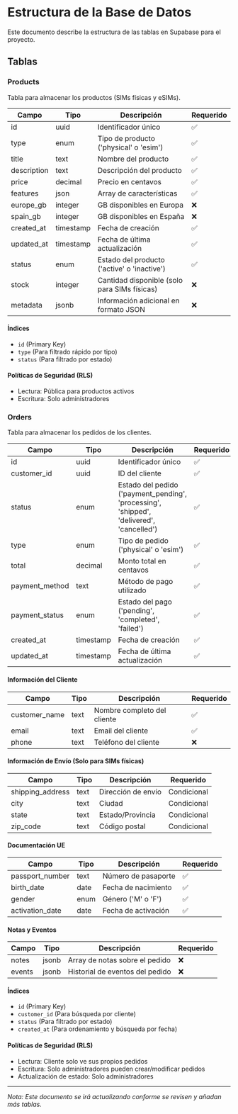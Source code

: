 # Estructura de la Base de Datos

Este documento describe la estructura de las tablas en Supabase para el proyecto.

## Tablas

### Products

Tabla para almacenar los productos (SIMs físicas y eSIMs).

| Campo | Tipo | Descripción | Requerido |
|-------|------|-------------|-----------|
| id | uuid | Identificador único | ✅ |
| type | enum | Tipo de producto ('physical' o 'esim') | ✅ |
| title | text | Nombre del producto | ✅ |
| description | text | Descripción del producto | ✅ |
| price | decimal | Precio en centavos | ✅ |
| features | json | Array de características | ✅ |
| europe_gb | integer | GB disponibles en Europa | ❌ |
| spain_gb | integer | GB disponibles en España | ❌ |
| created_at | timestamp | Fecha de creación | ✅ |
| updated_at | timestamp | Fecha de última actualización | ✅ |
| status | enum | Estado del producto ('active' o 'inactive') | ✅ |
| stock | integer | Cantidad disponible (solo para SIMs físicas) | ❌ |
| metadata | jsonb | Información adicional en formato JSON | ❌ |

#### Índices
- `id` (Primary Key)
- `type` (Para filtrado rápido por tipo)
- `status` (Para filtrado por estado)

#### Políticas de Seguridad (RLS)
- Lectura: Pública para productos activos
- Escritura: Solo administradores

### Orders

Tabla para almacenar los pedidos de los clientes.

| Campo | Tipo | Descripción | Requerido |
|-------|------|-------------|-----------|
| id | uuid | Identificador único | ✅ |
| customer_id | uuid | ID del cliente | ✅ |
| status | enum | Estado del pedido ('payment_pending', 'processing', 'shipped', 'delivered', 'cancelled') | ✅ |
| type | enum | Tipo de pedido ('physical' o 'esim') | ✅ |
| total | decimal | Monto total en centavos | ✅ |
| payment_method | text | Método de pago utilizado | ✅ |
| payment_status | enum | Estado del pago ('pending', 'completed', 'failed') | ✅ |
| created_at | timestamp | Fecha de creación | ✅ |
| updated_at | timestamp | Fecha de última actualización | ✅ |

#### Información del Cliente
| Campo | Tipo | Descripción | Requerido |
|-------|------|-------------|-----------|
| customer_name | text | Nombre completo del cliente | ✅ |
| email | text | Email del cliente | ✅ |
| phone | text | Teléfono del cliente | ❌ |

#### Información de Envío (Solo para SIMs físicas)
| Campo | Tipo | Descripción | Requerido |
|-------|------|-------------|-----------|
| shipping_address | text | Dirección de envío | Condicional |
| city | text | Ciudad | Condicional |
| state | text | Estado/Provincia | Condicional |
| zip_code | text | Código postal | Condicional |

#### Documentación UE
| Campo | Tipo | Descripción | Requerido |
|-------|------|-------------|-----------|
| passport_number | text | Número de pasaporte | ✅ |
| birth_date | date | Fecha de nacimiento | ✅ |
| gender | enum | Género ('M' o 'F') | ✅ |
| activation_date | date | Fecha de activación | ✅ |

#### Notas y Eventos
| Campo | Tipo | Descripción | Requerido |
|-------|------|-------------|-----------|
| notes | jsonb | Array de notas sobre el pedido | ❌ |
| events | jsonb | Historial de eventos del pedido | ❌ |

#### Índices
- `id` (Primary Key)
- `customer_id` (Para búsqueda por cliente)
- `status` (Para filtrado por estado)
- `created_at` (Para ordenamiento y búsqueda por fecha)

#### Políticas de Seguridad (RLS)
- Lectura: Cliente solo ve sus propios pedidos
- Escritura: Solo administradores pueden crear/modificar pedidos
- Actualización de estado: Solo administradores

---
*Nota: Este documento se irá actualizando conforme se revisen y añadan más tablas.*